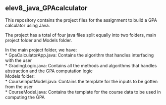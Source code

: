 ## elev8_java_GPAcalculator
This repository contains the project files for the assignment to build a GPA calculator using Java.  

The project has a total of four java files split equally into two folders, main project folder and Models folder.  

In the main project folder, we have:  
    * GpaCalculatorApp.java: Contains the algorithm that handles interfacing with the user  
    * GradingLogic.java: Contains all the methods and algorithms that handles abstraction and the GPA computation logic  
Models folder:  
    * CourseInputModel.java: Contains the template for the inputs to be gotten from the user  
    * CourseModel.java: Contains the template for the course data to be used in computing the GPA  

